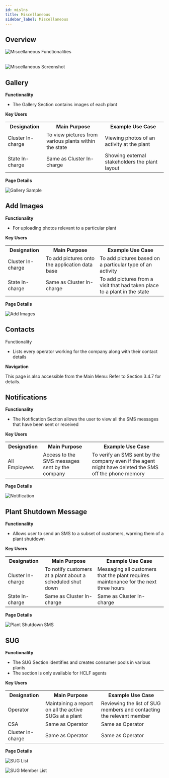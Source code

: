 ```yaml
---
id: mislns
title: Miscellaneous
sidebar_label: Miscellaneous
---
```


## Overview
![Miscellaneous Functionalities](./assets/3.110_MiscFunctionaties.svg)
<br/><br/>

![Miscellaneous Screenshot](./assets/3.111_MiscScreenShot.png)


## Gallery
**Functionality**
* The Gallery Section contains images of each plant

**Key Users**
<table>
  <tr>
    <th>Designation</th>
    <th>Main Purpose</th>
    <th>Example Use Case</th>
  </tr>
  <tr>
    <td>Cluster In-charge</td>
    <td>To view pictures from various plants within the state</td>
    <td>Viewing photos of an activity at the plant</td>
  </tr>
  <tr>
    <td>State In-charge</td>
    <td>Same as Cluster In-charge</td>
    <td>Showing external stakeholders the plant layout</td>
  </tr>
</table>

**Page Details**

![Gallery Sample](./assets/3.112_GallerySample.png)


## Add Images
**Functionality**
* For uploading photos relevant to a particular plant

**Key Users**
<table>
  <tr>
    <th>Designation</th>
    <th>Main Purpose</th>
    <th>Example Use Case</th>
  </tr>
  <tr>
    <td>Cluster In-charge</td>
    <td>To add pictures onto the application data base</td>
    <td>To add pictures based on a particular type of an activity</td>
  </tr>
  <tr>
    <td>State In-charge</td>
    <td>Same as Cluster In-charge</td>
    <td>To add pictures from a visit that had taken place to a plant in the state</td>
  </tr>
</table>

**Page Details**

![Add Images](./assets/3.113_AddImages.png)


## Contacts
Functionality
* Lists every operator working for the company along with their contact details

**Navigation**

This page is also accessible from the Main Menu: Refer to Section 3.4.7 for details.


## Notifications
**Functionality**
* The Notification Section allows the user to view all the SMS messages that have been sent or received

**Key Users**
<table>
  <tr>
    <th>Designation</th>
    <th>Main Purpose</th>
    <th>Example Use Case</th>
  </tr>
  <tr>
    <td>All Employees</td>
    <td>Access to the SMS messages sent by the company</td>
    <td>To verify an SMS sent by the company even if the agent might have deleted the SMS off the phone memory</td>
  </tr>
</table>


**Page Details**

![Notification](./assets/3.114_Notification.png)


## Plant Shutdown Message
**Functionality**
* Allows user to send an SMS to a subset of customers, warning them of a plant shutdown

**Key Users**
<table>
  <tr>
    <th>Designation</th>
    <th>Main Purpose</th>
    <th>Example Use Case</th>
  </tr>
  <tr>
    <td>Cluster In-charge</td>
    <td>To notify customers at a plant about a scheduled shut down</td>
    <td>Messaging all customers that the plant requires maintenance for the next three hours</td>
  </tr>
  <tr>
    <td>State In-charge</td>
    <td>Same as Cluster In-charge</td>
    <td>Same as Cluster In-charge</td>
  </tr>
</table>


**Page Details**

![Plant Shutdown SMS](./assets/3.115_PlantShutdownSMS.png)


## SUG
**Functionality**
* The SUG Section identifies and creates consumer pools in various plants
* The section is only available for HCLF agents

**Key Users**
<table>
  <tr>
    <th>Designation</th>
    <th>Main Purpose</th>
    <th>Example Use Case</th>
  </tr>
  <tr>
    <td>Operator</td>
    <td>Maintaining a report on all the active SUGs at a plant</td>
    <td>Reviewing the list of SUG members and contacting the relevant member</td>
  </tr>
  <tr>
    <td>CSA</td>
    <td>Same as Operator</td>
    <td>Same as Operator</td>
  </tr>
  <tr>
    <td>Cluster In-charge</td>
    <td>Same as Operator</td>
    <td>Same as Operator</td>
  </tr>
</table>

**Page Details**

![SUG List](./assets/3.116_SUGList.png)

![SUG Member List](./assets/3.117_SUGMemberList.png)



